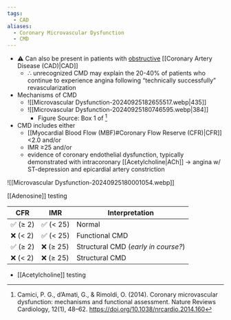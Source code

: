 ```yaml
---
tags:
  - CAD
aliases:
  - Coronary Microvascular Dysfunction
  - CMD
---
```


- ⚠️ Can also be present in patients with <u>obstructive</u> [[Coronary Artery Disease (CAD)|CAD]]
	- ∴ unrecognized CMD may explain the 20-40% of patients who continue to experience angina following “technically successfully” revascularization
- Mechanisms of CMD
	- ![[Microvascular Dysfunction-20240925182655517.webp|435]]
	- ![[Microvascular Dysfunction-20240925180746595.webp|384]]
		- Figure Source: Box 1 of [^cmd-natrev]
- CMD includes either
	- [[Myocardial Blood Flow (MBF)#Coronary Flow Reserve (CFR)|CFR]] <2.0 and/or
	- IMR ≥25 and/or
	- evidence of coronary endothelial dysfunction, typically demonstrated with intracoronary [[Acetylcholine|ACh]] → angina w/ ST-depression and epicardial artery constriction

![[Microvascular Dysfunction-20240925180001054.webp]]

[[Adenosine]] testing

| CFR     | IMR      | Interpretation                      |
| ------- | -------- | ----------------------------------- |
| ✅ (≥ 2) | ✅ (< 25) | Normal                              |
| ❌ (< 2) | ✅ (< 25) | Functional CMD                      |
| ✅ (≥ 2) | ❌ (≥ 25) | Structural CMD (*early in course?*) |
| ❌ (< 2) | ❌ (≥ 25) | Structural CMD                      |

- [[Acetylcholine]] testing


[^cmd-natrev]: Camici, P. G., d’Amati, G., & Rimoldi, O. (2014). Coronary microvascular dysfunction: mechanisms and functional assessment. Nature Reviews Cardiology, 12(1), 48–62. https://doi.org/10.1038/nrcardio.2014.160
